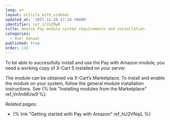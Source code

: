 ```yaml
---
lang: en
layout: article_with_sidebar
updated_at: '2017-11-28 17:18 +0400'
identifier: ref_iCibZ9wD
title: Amazon Pay module system requirements and installation
categories:
  - User manual
published: true
order: 110
---
```



To be able to successfully install and use the Pay with Amazon module, you need a working copy of X-Cart 5 installed on your server.

The module can be obtained via X-Cart’s Marketplace. To install and enable the module on your system, follow the general module installation instructions. See {% link "Installing modules from the Marketplace" ref_Vn1mMUw9 %}.

_Related pages:_

*   {% link "Getting started with Pay with Amazon" ref_hU2VNqiL %}
